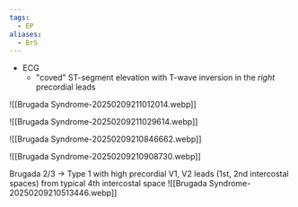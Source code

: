 ```yaml
---
tags:
  - EP
aliases:
  - BrS
---
```


- ECG
	- "coved" ST-segment elevation with T-wave inversion in the *right* precordial leads

![[Brugada Syndrome-20250209211012014.webp]]

![[Brugada Syndrome-20250209211029614.webp]]

![[Brugada Syndrome-20250209210846662.webp]]

![[Brugada Syndrome-20250209210908730.webp]]

Brugada 2/3 → Type 1 with high precordial V1, V2 leads (1st, 2nd intercostal spaces) from typical 4th intercostal space
![[Brugada Syndrome-20250209210513446.webp]]

[^krahn]: Krahn, Andrew D., et al. “Brugada Syndrome.” _JACC: Clinical Electrophysiology_, vol. 8, no. 3, Mar. 2022, pp. 386–405. _DOI.org (Crossref)_, https://doi.org/10.1016/j.jacep.2021.12.001.